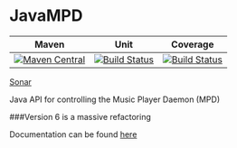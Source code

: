 JavaMPD
=======

|Maven| Unit | Coverage
|---|---|---|
|[![Maven Central](https://maven-badges.herokuapp.com/maven-central/net.thejavashop/javampd/badge.svg)](https://maven-badges.herokuapp.com/maven-central/net.thejavashop/javampd)|[![Build Status](https://travis-ci.org/finnyb/javampd.svg?branch=develop)](https://travis-ci.org/finnyb/javampd)|[![Build Status](http://bjj.is-a-player.com:8080/buildStatus/icon?job=JavaMPDIT)](http://bjj.is-a-player.com:8080/buildStatus/icon?job=JavaMPDIT)|[![Coverage Status](https://coveralls.io/repos/github/finnyb/javampd/badge.svg?branch=develop)](https://coveralls.io/github/finnyb/javampd?branch=develop)|

[Sonar](https://sonarcloud.io/dashboard?id=net.thejavashop%3Ajavampd)

Java API for controlling the Music Player Daemon (MPD)

###Version 6 is a massive refactoring

Documentation can be found [here](http://finnyb.github.io/javampd/6.1.0-SNAPSHOT)


